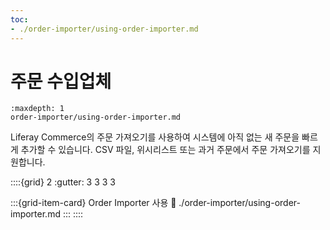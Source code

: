 ```yaml
---
toc:
- ./order-importer/using-order-importer.md
---
```

# 주문 수입업체

```{toctree}
:maxdepth: 1
order-importer/using-order-importer.md
```

Liferay Commerce의 주문 가져오기를 사용하여 시스템에 아직 없는 새 주문을 빠르게 추가할 수 있습니다. CSV 파일, 위시리스트 또는 과거 주문에서 주문 가져오기를 지원합니다.

::::{grid} 2
:gutter: 3 3 3 3

:::{grid-item-card} Order Importer 사용
:link: ./order-importer/using-order-importer.md
:::
::::

